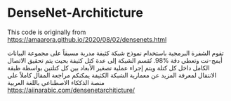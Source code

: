 # DenseNet-Architicture
This code is originally from
https://amaarora.github.io/2020/08/02/densenets.html

تقوم الشفرة البرمجية  باستخدام نموذج شبكة كثيفة مدربة مسبقاً على مجموعة البيانات أيمج-نت وتعطي دقة %98.
تُقسم الشبكة إلى عدة كتل كثيفة بحيث يتم تحقيق الاتصال الكامل داخل كل كتلة  ويتم إجراء عملية تصغير الأبعاد بين كل كتلتين بواسطة طبقة الانتقال
لمعرفة المزيد عن معمارية الشبكة الكثيفة يمكنكم مراجعة المقال كاملاً على منصة الذككاء الاصطناعي باللغة العربية 
https://aiinarabic.com/densenetarchiticture/
